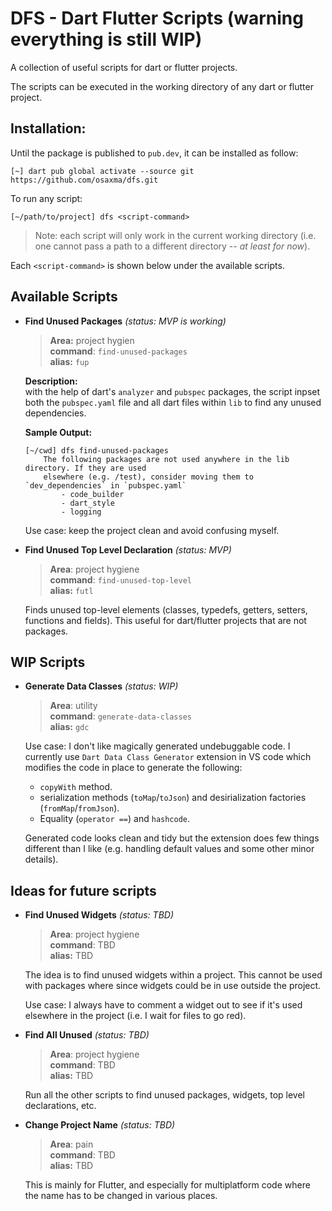 # DFS - Dart Flutter Scripts (warning everything is still WIP)

A collection of useful scripts for dart or flutter projects. 

The scripts can be executed in the working directory of any dart or flutter project. 

## Installation:

Until the package is published to `pub.dev`, it can be installed as follow:
```
[~] dart pub global activate --source git https://github.com/osaxma/dfs.git
```

To run any script:
```
[~/path/to/project] dfs <script-command>
```

> Note: each script will only work in the current working directory (i.e. one cannot pass a path to a different directory -- *at least for now*).

Each `<script-command>` is shown below under the available scripts.  

## Available Scripts 

<!-- TODO: move each scripts details in a different readme and keep it simple here -->
<!-- TODO: Make each script a stand-alone package within the project so it's useable elsewhere? -->

- **Find Unused Packages** *(status: MVP is working)* <br>
    >**Area:** project hygien<br>
    **command**: ```find-unused-packages``` <br>
    **alias:** `fup`

   **Description:**<br>
    with the help of dart's `analyzer` and `pubspec` packages, the script inpset both the `pubspec.yaml` file and all dart files within `lib` to find any unused dependencies. 

   **Sample Output:**
    ```log
    [~/cwd] dfs find-unused-packages
        The following packages are not used anywhere in the lib directory. If they are used
        elsewhere (e.g. /test), consider moving them to `dev_dependencies` in `pubspec.yaml`
            - code_builder
            - dart_style
            - logging
    ```
    
    <!-- TODO: 
        - find unused `dependencies` across the project (now we only check lib).
        - find unused `dev_dependencies` across the project.  -->
    
    Use case: keep the project clean and avoid confusing myself.


- **Find Unused Top Level Declaration** *(status: MVP)*<br>
    >**Area**: project hygiene<br>
    **command**: `find-unused-top-level` <br>
    **alias:** `futl`
    
    Finds unused top-level elements (classes, typedefs, getters, setters, functions and fields). This useful for dart/flutter projects that are not packages. 


## WIP Scripts
- **Generate Data Classes** *(status: WIP)*<br>
    >**Area**: utility<br>
    **command**: `generate-data-classes` <br>
    **alias:** `gdc`

    Use case: I don't like magically generated undebuggable code. I currently use `Dart Data Class Generator` extension in VS code which modifies the code in place to generate the following:
    - `copyWith` method.
    - serialization methods (`toMap`/`toJson`) and desirialization factories (`fromMap`/`fromJson`). 
    - Equality (`operator ==`) and `hashcode`. 

    Generated code looks clean and tidy but the extension does few things different than I like (e.g. handling default values and some other minor details). 




## Ideas for future scripts
- **Find Unused Widgets** *(status: TBD)*<br>
    >**Area**: project hygiene<br>
    **command**: TBD <br>
    **alias:** TBD
    <!-- Find out how `find all references` is invoked at the language server -- maybe spin up the server to utilize it -->
    The idea is to find unused widgets within a project. This cannot be used with packages where since widgets could be in use outside the project. 

    Use case: I always have to comment a widget out to see if it's used elsewhere in the project (i.e. I wait for files to go red).

- **Find All Unused** *(status: TBD)*<br>
    >**Area**: project hygiene<br>
    **command**: TBD <br>
    **alias:** TBD
    <!-- Find out how `find all references` is invoked at the language server -- maybe spin up the server to utilize it -->
    <!-- or make this a report generator about the project/package/etc. -->
    <!-- a lot of ideas can be done here -- dependency graph between files/folders/packages, API surface measure, code coverage, etc. -->
    <!-- for dependency graph, see: https://pub.dev/packages/lakos and also see https://pub.dev/packages/directed_graph -->
    Run all the other scripts to find unused packages, widgets, top level declarations, etc. 

- **Change Project Name** *(status: TBD)*<br>
    >**Area**: pain<br>
    **command**: TBD <br>
    **alias:** TBD
    <!-- This may should take the flutter version into account -->
    This is mainly for Flutter, and especially for multiplatform code where the name has to be changed in various places. 




<!-- ----------------------------------------------------------------------- -->
<!--                                  IDEAS                                  -->
<!-- ----------------------------------------------------------------------- -->

<!-- 
- **Run Script** *(status: TBD)*<br>
    >**Area**: utility<br>
    **command**: run <br>
    **alias:** N/A
    ```
    [~/cwd] dfs run <script> 
    ```
    Where <script> is defined in `pubspec.yaml` 
    ```yaml
        script:
            build: flutter pub run build_runner build --delete-conflicting-outputs
        data:
            dfs generate-data-classes --endsWith="_data.dart" --directory="lib"
    ```

    This is similar to `derry` package but it doesn't look like that it has been maintained for a while
-->


<!-- 
- **Get Packages For All** *(status: TBD)*<br>
    >**Area**: utility<br>
    **command**: TBD <br>
    **alias:** TBD 

    ```
    [~/cwd] dfs get packages --all
    ```
    Or 
    ```
    [~/cwd] dfs get all
    ``` 

For monorepo or a repo with multiple packages. 

Use case: This was a pain when cloning a monorepo. I had this issue when I cloned `gql` which has a dozen of pacakges within the same repo. 

The script should find all `pubspec.yaml` files recursively in the cwd. 

-->


<!-- ----------------------------------------------------------------------- -->
<!--                                  NOTES                                  -->
<!-- ----------------------------------------------------------------------- -->


<!-- 
TODO: add motivation section:
While There are many packages/executable that do one simple thing (which is great), there are some downsides:
        - one has to install all of them
        - learn all of their quirks 
        - get lost when the package is no longer maintained.
I believe having a single package that provide utility scripts for dart/flutter developer is a valid use case and hopefully the community will participate to grow this project...  
 -->





<!-- ----------------------------------------------------------------------- -->
<!--                        Notes on Analysis Server                         -->
<!-- ----------------------------------------------------------------------- -->

<!-- 
Problem we are trying to solve:
- Given a field declaration reference at hand (i.e. from an AST), how can we find all the refrences for it within a project?

Discovery:
It looks like the [SearchEngine](https://github.com/dart-lang/sdk/blob/main/pkg/analysis_server/lib/src/services/search/search_engine.dart#L43) from `analysis_server` package is the answer. Though the search engine cannot work on its own. It has to work with other parts such as [AnalysisDriver], [AnalysisSession], [ResourceProvider], etc. from the `analyzer` package (see: [AbstractAnalysisServer] constructor from `analysis_server` package). In short, it's too much to set up and manage.

The easiest way sems to be Spinning up an `analysis_server` and communicate with it. This may seem like an over kill for such task, but it's much better than reinventing the wheels. 

Note: the analysis server doesn't seem to have a way to stop analyzing errors (at least in Dart Server Protocol). The server automatically ignores whatever is defined in `analysis_options.yaml`[analyzer][exclude] and `dot` folder (e.g. `.vscode`) (see the protocol if there are more). Since we are only interested in sending query for a given field in a given project directory, it would be logical to turn off errro analysis. Maybe excluding the entire project is the easiest option (as long as the server doesn't read analysis_options on its own then we're stuck). In Dart Analysis Server, the excluded files can be explicitly defined. 

Protocols:
There are two protocols:
    - [Dart Analysis Server Protocol](https://htmlpreview.github.io/?https://github.com/dart-lang/sdk/blob/main/pkg/analysis_server/doc/api.html)

    - [Language Server Protocol](https://github.com/dart-lang/sdk/blob/master/pkg/analysis_server/tool/lsp_spec/README.md)

The `analysis_server` package understands both. Tho `analysis_server_client` only works with the first one. It seems like LSP is easier to work with since that's what IDEs use. 

```
[~] cd ~/playground/sdk/pkg/analysis_server/                # <~~ local copy of sdk
[~/playground/sdk/pkg/analysis_server/] dart run bin/server.dart --help
Usage: analysis_server [flags]

Supported flags are:
-h, --help                                Print this usage information.
    --client-id=<name>                    An identifier for the analysis server client.
    --client-version=<version>            The version of the analysis server client.
    --dart-sdk=<path>                     Override the Dart SDK to use for analysis.
    --cache=<path>                        Override the location of the analysis server's cache.
    --packages=<path>                     The path to the package resolution configuration file, which supplies a mapping of package names
                                          into paths.
    --protocol=<protocol>                 Specify the protocol to use to communicate with the analysis server.

          [analyzer] (default)            Dart's analysis server protocol (https://dart.dev/go/analysis-server-protocol)
          [lsp]                           The Language Server Protocol (https://microsoft.github.io/language-server-protocol)

Server diagnostics:
    --protocol-traffic-log=<file path>    Write server protocol traffic to the given file.
    --analysis-driver-log=<file path>     Write analysis driver diagnostic data to the given file.
    --diagnostic-port=<port>              Serve a web UI for status and performance data on the given port.
```


 -->


